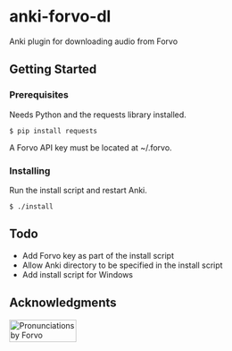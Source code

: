 # anki-forvo-dl
Anki plugin for downloading audio from Forvo

## Getting Started

### Prerequisites

Needs Python and the requests library installed.

```
$ pip install requests
```

A Forvo API key must be located at ~/.forvo.

### Installing
Run the install script and restart Anki.
```
$ ./install
```

## Todo

* Add Forvo key as part of the install script
* Allow Anki directory to be specified in the install script
* Add install script for Windows

## Acknowledgments

<p><a href="https://forvo.com/" title="Pronunciations by Forvo"><img src="https://api.forvo.com/byforvoblue.gif" width="120" height="40" alt="Pronunciations by Forvo" style="border:0" /></a></p>

